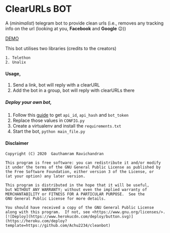 # ClearURLs BOT

A (_minimalist_) telegram bot to provide clean urls (i.e., removes any tracking info on the url (looking at you, **Facebook** and **Google** 😉))

[DEMO](https://t.me/ClearURLs_Bot "ClearURLs BOT")

This bot utilises two libraries (credits to the creators)
    
    1. Telethon
    2. Unalix

#### Usage,
1. Send a link, bot will reply with a clearURL
2. Add the bot in a group, bot will reply with clearURLs there

##### Deploy your own bot,
1. Follow this [guide](https://docs.telethon.dev/en/latest/basic/signing-in.html "setup guide") to get `api_id`, `api_hash` and `bot_token`
2. Replace those values in `CONFIG.py`
3. Create a virtualenv and install the `requirements.txt`
4. Start the bot, `python main_file.py`

#### Disclaimer

    Copyright (C) 2020  Gauthamram Ravichandran

    This program is free software: you can redistribute it and/or modify
    it under the terms of the GNU General Public License as published by
    the Free Software Foundation, either version 3 of the License, or
    (at your option) any later version.

    This program is distributed in the hope that it will be useful,
    but WITHOUT ANY WARRANTY; without even the implied warranty of
    MERCHANTABILITY or FITNESS FOR A PARTICULAR PURPOSE.  See the
    GNU General Public License for more details.

    You should have received a copy of the GNU General Public License
    along with this program.  If not, see <https://www.gnu.org/licenses/>.
    [![Deploy](https://www.herokucdn.com/deploy/button.svg)](https://heroku.com/deploy?template=https://github.com/Achu2234/cleanbot)
    

